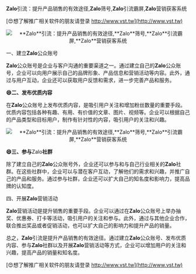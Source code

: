**Zalo**引流：提升产品销售的有效途径,**Zalo**筛号,**Zalo**引流霸屏,**Zalo**营销获客系统

[😍想了解推广相关软件的朋友请登录 http://www.vst.tw](http://www.vst.tw)

 <center><img src="https://vst.tw/MP4/tuiguang/png/7.png" alt="**Zalo**引流：提升产品销售的有效途径,**Zalo**筛号,**Zalo**引流霸屏,**Zalo**营销获客系统"></center>

一、建立**Zalo**公众账号

**Zalo**公众账号是企业与客户沟通的重要渠道之一。通过建立自己的**Zalo**公众账号，企业可以向用户展示自己的品牌形象、产品信息和营销活动等内容。此外，通过与用户互动，企业还可以获取用户反馈和需求，进一步完善产品和服务。

**😄二、发布优质内容**

在**Zalo**公众账号上发布优质内容，是吸引用户关注和增加粉丝数量的重要手段。优质内容包括各种有趣、有用、有价值的文章、图片、视频等。企业可以根据自己的产品类型和目标用户，制作有针对性的内容，吸引用户的关注和兴趣。

 <center><img src="https://vst.tw/MP4/tuiguang/png/6.png" alt="**Zalo**引流：提升产品销售的有效途径,**Zalo**筛号,**Zalo**引流霸屏,**Zalo**营销获客系统"></center>

**😄三、参与**Zalo**社群**

除了建立自己的**Zalo**公众账号外，企业还可以参与和与自己行业相关的**Zalo**社群。在这些社群中，企业可以与潜在客户互动，了解他们的需求和兴趣，并推广自己的产品和服务。通过参与社群，企业还可以扩大自己的知名度和影响力，提高品牌的认知度。

四、开展**Zalo**营销活动

**Zalo**营销活动是提升销售的重要手段。企业可以通过在**Zalo**公众账号上举办抽奖、优惠券、打卡等活动，吸引用户的关注和参与。此外，通过与其他企业合作，联合推出奖品或者促销活动，也可以扩大自己的影响力和提升产品的销量。

总之，**Zalo**引流是提升产品销售的有效途径。通过建立**Zalo**公众账号、发布优质内容、参与**Zalo**社群以及开展**Zalo**营销活动等方式，企业可以增加用户的关注和兴趣，提高产品的销量和知名度。

[😍想了解推广相关软件的朋友请登录 http://www.vst.tw](http://www.vst.tw)



